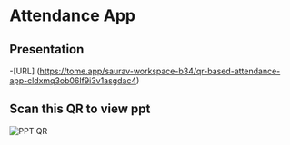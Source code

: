 # Attendance App
## Presentation
-[URL] (https://tome.app/saurav-workspace-b34/qr-based-attendance-app-cldxmq3ob06lf9i3v1asgdac4)

## Scan this QR to view ppt
![PPT QR](https://github.com/Alpha-022/)
